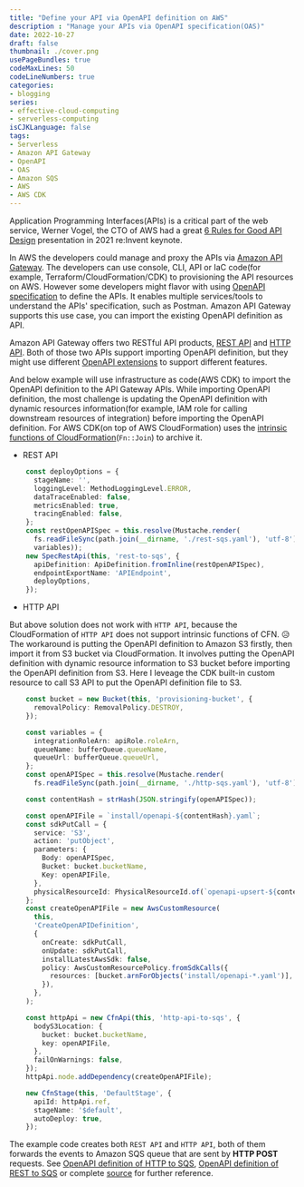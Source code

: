 ```yaml
---
title: "Define your API via OpenAPI definition on AWS"
description : "Manage your APIs via OpenAPI specification(OAS)"
date: 2022-10-27
draft: false
thumbnail: ./cover.png
usePageBundles: true
codeMaxLines: 50
codeLineNumbers: true
categories:
- blogging
series:
- effective-cloud-computing
- serverless-computing
isCJKLanguage: false
tags:
- Serverless
- Amazon API Gateway
- OpenAPI
- OAS
- Amazon SQS
- AWS
- AWS CDK
---
```


Application Programming Interfaces(APIs) is a critical part of the web service, Werner Vogel, the CTO of AWS had a great
[6 Rules for Good API Design][werner-vogels-6-rules] presentation in 2021 re:Invent keynote.

In AWS the developers could manage and proxy the APIs via [Amazon API Gateway][apigateway]. The developers can use
console, CLI, API or IaC code(for example, Terraform/CloudFormation/CDK) to provisioning the API resources on AWS.
However some developers might flavor with using [OpenAPI specification][oas] to define the APIs. It enables multiple services/tools
to understand the APIs' specification, such as Postman. Amazon API Gateway supports this use case, you can import the 
existing OpenAPI definition as API.

<!--more-->

Amazon API Gateway offers two RESTful API products, [REST API][rest-api] and [HTTP API][http-api]. Both of those two APIs
support importing OpenAPI definition, but they might use different [OpenAPI extensions][openapi-extensions] to support different features.

And below example will use infrastructure as code(AWS CDK) to import the OpenAPI definition to the API Gateway APIs.
While importing OpenAPI definition, the most challenge is updating the OpenAPI definition with 
dynamic resources information(for example, IAM role for calling downstream resources of integration) before importing the OpenAPI definition.
For AWS CDK(on top of AWS CloudFormation) uses the [intrinsic functions of CloudFormation][cfn-intrinsic](`Fn::Join`) to archive it.

- REST API
```ts {hl_lines=["8-10"]}
    const deployOptions = {
      stageName: '',
      loggingLevel: MethodLoggingLevel.ERROR,
      dataTraceEnabled: false,
      metricsEnabled: true,
      tracingEnabled: false,
    };
    const restOpenAPISpec = this.resolve(Mustache.render(
      fs.readFileSync(path.join(__dirname, './rest-sqs.yaml'), 'utf-8'),
      variables));
    new SpecRestApi(this, 'rest-to-sqs', {
      apiDefinition: ApiDefinition.fromInline(restOpenAPISpec),
      endpointExportName: 'APIEndpoint',
      deployOptions,
    });
```

- HTTP API

But above solution does not work with `HTTP API`, because the CloudFormation of `HTTP API` does not support intrinsic functions of CFN. :disappointed_relieved:
The workaround is putting the OpenAPI definition to Amazon S3 firstly, then import it from S3 bucket via CloudFormation.
It involves putting the OpenAPI definition with dynamic resource information to S3 bucket before importing the OpenAPI definition from S3.
Here I leveage the CDK built-in custom resource to call S3 API to put the OpenAPI definition file to S3.

```ts {hl_lines=["10-11","26-37","40-42","46"]}
    const bucket = new Bucket(this, 'provisioning-bucket', {
      removalPolicy: RemovalPolicy.DESTROY,
    });

    const variables = {
      integrationRoleArn: apiRole.roleArn,
      queueName: bufferQueue.queueName,
      queueUrl: bufferQueue.queueUrl,
    };
    const openAPISpec = this.resolve(Mustache.render(
      fs.readFileSync(path.join(__dirname, './http-sqs.yaml'), 'utf-8'), variables));

    const contentHash = strHash(JSON.stringify(openAPISpec));

    const openAPIFile = `install/openapi-${contentHash}.yaml`;
    const sdkPutCall = {
      service: 'S3',
      action: 'putObject',
      parameters: {
        Body: openAPISpec,
        Bucket: bucket.bucketName,
        Key: openAPIFile,
      },
      physicalResourceId: PhysicalResourceId.of(`openapi-upsert-${contentHash}`),
    };
    const createOpenAPIFile = new AwsCustomResource(
      this,
      'CreateOpenAPIDefinition',
      {
        onCreate: sdkPutCall,
        onUpdate: sdkPutCall,
        installLatestAwsSdk: false,
        policy: AwsCustomResourcePolicy.fromSdkCalls({
          resources: [bucket.arnForObjects('install/openapi-*.yaml')],
        }),
      },
    );

    const httpApi = new CfnApi(this, 'http-api-to-sqs', {
      bodyS3Location: {
        bucket: bucket.bucketName,
        key: openAPIFile,
      },
      failOnWarnings: false,
    });
    httpApi.node.addDependency(createOpenAPIFile);

    new CfnStage(this, 'DefaultStage', {
      apiId: httpApi.ref,
      stageName: '$default',
      autoDeploy: true,
    });
```

The example code creates both `REST API` and `HTTP API`, 
both of them forwards the events to Amazon SQS queue that are sent by **HTTP POST** requests.
See [OpenAPI definition of HTTP to SQS][http-oas], [OpenAPI definition of REST to SQS][rest-oas]
or complete [source][source] for further reference.

[werner-vogels-6-rules]: https://thenewstack.io/werner-vogels-6-rules-for-good-api-design/
[oas]: https://oai.github.io/Documentation/
[apigateway]: https://aws.amazon.com/api-gateway/
[http-api]: https://docs.aws.amazon.com/apigateway/latest/developerguide/http-api.html
[rest-api]: https://docs.aws.amazon.com/apigateway/latest/developerguide/apigateway-rest-api.html
[openapi-extensions]: https://docs.aws.amazon.com/apigateway/latest/developerguide/api-gateway-swagger-extensions.html
[cfn-intrinsic]: https://docs.aws.amazon.com/AWSCloudFormation/latest/UserGuide/intrinsic-function-reference.html
[http-oas]: https://github.com/zxkane/cdk-collections/blob/master/create-apis-from-openapi-spec/src/http-sqs.yaml
[rest-oas]: https://github.com/zxkane/cdk-collections/blob/master/create-apis-from-openapi-spec/src/rest-sqs.yaml
[source]: https://github.com/zxkane/cdk-collections/tree/master/create-apis-from-openapi-spec